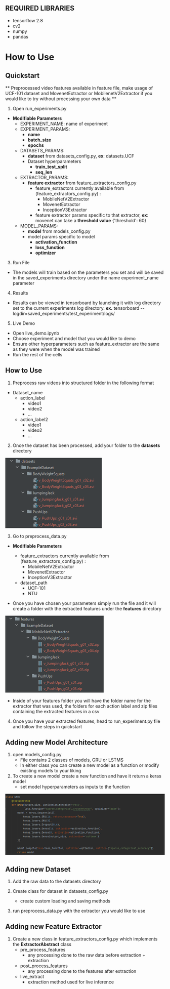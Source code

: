 REQUIRED LIBRARIES
---

- tensorflow 2.8
- cv2
- numpy
- pandas

# How to Use
## Quickstart
** Preprocessed video features available in feature file, make usage of UCF-101 dataset and MovenetExtractor or 
MobilenetV2Extractor if you would like to try without processing your own data ** 
1. Open run_experiments.py
- **Modifiable Parameters**
  - EXPERIMENT_NAME: name of experiment
  - EXPERIMENT_PARAMS:
    - **name**
    - **batch_size**
    - **epochs**
  - DATASETS_PARAMS:
    - **dataset** from datasets_config.py, **ex**: datasets.UCF
    - Dataset hyperparameters
      - **train\_test\_split**
      - **seq_len**
  - EXTRACTOR_PARAMS:
    - **feature extractor** from feature\_extractors\_config.py
      - feature_extractors currently available from (feature_extractors_config.py) :
          - MobileNetV2Extractor
          - MovenetExtractor
          - InceptionV3Extractor
      - feature extractor params specific to that extractor, **ex**: movenet can take a **threshold value** {'threshold': 60}
  - MODEL_PARAMS:
    - **model** from models\_config.py
    - model params specific to model
      - **activation_function** 
      - **loss_function**
      - **optimizer**
3. Run File
- The models will train based on the parameters you set and will be saved in the saved_experiments directory under the name  experiment\_name parameter 
4. Results
- Results can be viewed in tensorboard by launching it with log directory set to the current experiments log directory. **ex.** tensorboard --logdir=saved_experiments/test_experiment/logs/
5. Live Demo
- Open live_demo.ipynb
- Choose experiment and model that you would like to demo
- Ensure other hyperparameters such as feature_extractor are the same as they were when the model was trained
- Run the rest of the cells

## How to Use
1. Preprocess raw videos into structured folder in the following format
- Dataset_name
    - action_label
        - video1
        - video2
        - ...
    - action_label2
        - video1
        - video2
        - ...

2. Once the dataset has been processed, add your folder to the **datasets** directory

![Dataset Image Example](./readme_images/dataset_example.png "Dataset Example" )

3. Go to preprocess_data.py
 - **Modifiable Parameters**
    - feature_extractors currently available from (feature_extractors_config.py) :
        - MobileNetV2Extractor
        - MovenetExtractor
        - InceptionV3Extractor
    - dataset_path 
        - UCF-101
        - NTU
        
 - Once you have chosen your parameters simply run the file and it will create a folder with the extracted features 
under the **features** directory

![Extracted Features Image Example](./readme_images/features_example.png "Dataset Example" )

 - Inside of your features folder you will have the folder name for the extractor that was used, the folders
for each action label and zip files containing the extracted features in a csv

4. Once you have your extracted features, head to run_experiment.py file 
and follow the steps in quickstart

## Adding new Model Architecture
1. open models_config.py
   - File contains 2 classes of models, GRU or LSTMS
   - In either class you can create a new model as a function or modify existing models to your liking
2. To create a new model create a new function and have it return a keras model
    - set model hyperparameters as inputs to the function

![Model Config Image Example](./readme_images/model_example.png "Model Example" ) 

## Adding new Dataset
1. Add the raw data to the datasets directory
2. Create class for dataset in datasets\_config.py
   - create custom loading and saving methods

3. run preprocess_data.py with the extractor you would like to use
## Adding new Feature Extractor
1. Create a new class in feature\_extractors\_config.py which implements the **ExtractorAbstract** class
   - pre\_process\_features
     - any processing done to the raw data before extraction + extraction
   - post\_process\_features
     - any processing done to the features after extraction
   - live\_extract
     - extraction method used for live inference
